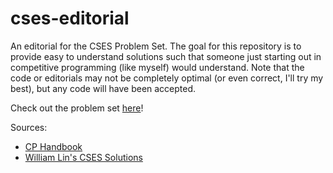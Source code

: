 # cses-editorial
An editorial for the CSES Problem Set. The goal for this repository is to provide easy to understand solutions such that someone just starting out in competitive programming (like myself) would understand. Note that the code or editorials may not be completely optimal (or even correct, I'll try my best), but any code will have been accepted.

Check out the problem set [here](www.cses.fi/problemset)!

Sources:
- [CP Handbook](https://www.cses.fi/book/book.pdf)
- [William Lin's CSES Solutions](https://www.youtube.com/watch?v=dZ_6MS14Mg4)

